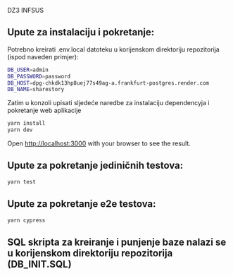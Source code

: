 DZ3 INFSUS

## Upute za instalaciju i pokretanje:

Potrebno kreirati .env.local datoteku u korijenskom direktoriju repozitorija (ispod naveden primjer):

```bash
DB_USER=admin
DB_PASSWORD=password
DB_HOST=dpg-chkdk13hp8uej77s49ag-a.frankfurt-postgres.render.com
DB_NAME=sharestory
```

Zatim u konzoli upisati sljedeće naredbe za instalaciju dependencyja i pokretanje web aplikacije

```bash
yarn install
yarn dev
```

Open [http://localhost:3000](http://localhost:3000) with your browser to see the result.

## Upute za pokretanje jediničnih testova:

```bash
yarn test
```

## Upute za pokretanje e2e testova:

```bash
yarn cypress
```

## SQL skripta za kreiranje i punjenje baze nalazi se u korijenskom direktoriju repozitorija (DB_INIT.SQL)
